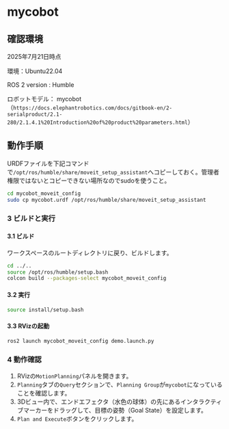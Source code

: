 # mycobot
## 確認環境
2025年7月21日時点

環境：Ubuntu22.04

ROS 2 version : Humble

ロボットモデル： mycobot（`https://docs.elephantrobotics.com/docs/gitbook-en/2-serialproduct/2.1-280/2.1.4.1%20Introduction%20of%20product%20parameters.html`）

## 動作手順
URDFファイルを下記コマンドで`/opt/ros/humble/share/moveit_setup_assistant`へコピーしておく。管理者権限ではないとコピーできない場所なのでsudoを使うこと。
```bash
cd mycobot_moveit_config
sudo cp mycobot.urdf /opt/ros/humble/share/moveit_setup_assistant
```

### 3 ビルドと実行
#### 3.1 ビルド
ワークスペースのルートディレクトリに戻り、ビルドします。
```bash
cd ../..
source /opt/ros/humble/setup.bash
colcon build --packages-select mycobot_moveit_config
```
#### 3.2 実行
```bash
source install/setup.bash
```
#### 3.3 RVizの起動
```bash
ros2 launch mycobot_moveit_config demo.launch.py
```

### 4 動作確認

1.  RVizの`MotionPlanning`パネルを開きます。
2.  `Planning`タブの`Query`セクションで、`Planning Group`が`mycobot`になっていることを確認します。
3.  3Dビュー内で、エンドエフェクタ（水色の球体）の先にあるインタラクティブマーカーをドラッグして、目標の姿勢（Goal State）を設定します。
4.  `Plan and Execute`ボタンをクリックします。
